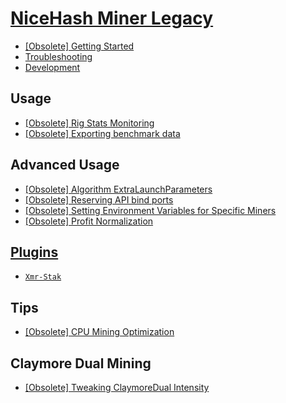 # [NiceHash Miner Legacy](https://github.com/nicehash/NiceHashMinerLegacy/wiki)
* [[Obsolete] Getting Started](https://github.com/nicehash/NiceHashMinerLegacy/wiki/%5BObsolete%5D-Getting-Started)
* [Troubleshooting](https://github.com/NiceHash/NiceHashMinerLegacy/wiki/Troubleshooting)
* [Development](https://github.com/nicehash/NiceHashMinerLegacy/wiki/Development)

## Usage
* [[Obsolete] Rig Stats Monitoring](https://github.com/nicehash/NiceHashMinerLegacy/wiki/%5BObsolete%5D-Rig-Stats-Monitoring)
* [[Obsolete] Exporting benchmark data](https://github.com/nicehash/NiceHashMinerLegacy/wiki/%5BObsolete%5D-Exporting-Benchmark-Data)

## Advanced Usage
* [[Obsolete] Algorithm ExtraLaunchParameters](https://github.com/nicehash/NiceHashMinerLegacy/wiki/%5BObsolete%5D-Algorithm-ExtraLaunchParameters)
* [[Obsolete] Reserving API bind ports](https://github.com/nicehash/NiceHashMinerLegacy/wiki/%5BObsolete%5D-Reserving-API-bind-ports-(Advanced))
* [[Obsolete] Setting Environment Variables for Specific Miners](https://github.com/nicehash/NiceHashMinerLegacy/wiki/%5BObsolete%5D-Setting-Environment-Variables-for-specific-miners)
* [[Obsolete] Profit Normalization](https://github.com/nicehash/NiceHashMinerLegacy/wiki/%5BObsolete%5D-Profit-Normalization)

## [Plugins](https://github.com/nicehash/NiceHashMinerLegacy/wiki/Plugins)

* [`Xmr-Stak`](https://github.com/nicehash/NiceHashMinerLegacy/wiki/Xmr-Stak)

## Tips
* [[Obsolete] CPU Mining Optimization](https://github.com/nicehash/NiceHashMinerLegacy/wiki/%5BObsolete%5D-CPU-Mining-Optimization)

## Claymore Dual Mining
* [[Obsolete] Tweaking ClaymoreDual Intensity](https://github.com/nicehash/NiceHashMinerLegacy/wiki/%5BObsolete%5D-Tweaking-ClaymoreDual-Intensity)

